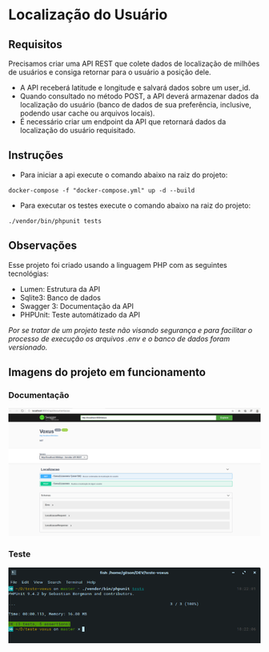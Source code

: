 # Localização do Usuário

## Requisitos

Precisamos criar uma API REST que colete dados de localização de milhões de usuários e
consiga retornar para o usuário a posição dele.

- A API receberá latitude e longitude e salvará dados sobre um user_id.
- Quando consultado no método POST, a API deverá armazenar dados da localização do
usuário (banco de dados de sua preferência, inclusive, podendo usar cache ou arquivos
locais).
- É necessário criar um endpoint da API que retornará dados da localização do usuário requisitado.

## Instruções

- Para iniciar a api execute o comando abaixo na raiz do projeto:

```shell
docker-compose -f "docker-compose.yml" up -d --build
```

- Para executar os testes execute o comando abaixo na raiz do projeto:

```shell
./vendor/bin/phpunit tests
```

## Observações

Esse projeto foi criado usando a linguagem PHP com as seguintes tecnológias:

- Lumen: Estrutura da API
- Sqlite3: Banco de dados
- Swagger 3: Documentação da API
- PHPUnit: Teste automátizado da API

*Por se tratar de um projeto teste não visando segurança e para facilitar o processo de execução os arquivos .env e o banco de dados foram versionado.*

## Imagens do projeto em funcionamento

### Documentação

![Foto da documentação](./resources/images/doc.png)

### Teste

![Foto do teste](./resources/images/test.png)
